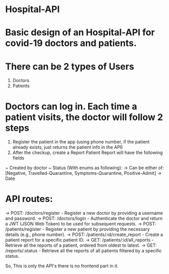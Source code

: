# Hospital-API
# Basic design of an Hospital-API for covid-19 doctors and patients. 
# There can be 2 types of Users
1. Doctors
2. Patients

# Doctors can log in. Each time a patient visits, the doctor will follow 2 steps

1. Register the patient in the app (using phone number, if the patient already exists, just returns the patient info in the API)
2. After the checkup, create a Report Patient Report will have the following fields

~ Created by doctor
~ Status (With enums as following):
-> Can be either of: [Negative, Travelled-Quarantine, Symptoms-Quarantine, Positive-Admit]
-> Date

# API routes:
-> POST: /doctors/register - Register a new doctor by providing a username
and password.
-> POST: /doctors/login - Authenticate the doctor and return a JWT (JSON Web
Token) to be used for subsequent requests.
-> POST: /patients/register - Register a new patient by providing the necessary
details (e.g., phone number).
-> POST: /patients/:id/create_report - Create a patient report for a specific
patient ID.
-> GET: /patients/:id/all_reports - Retrieve all the reports of a patient, ordered
from oldest to latest.
-> GET: /reports/:status - Retrieve all the reports of all patients filtered by a
specific status.

So, This is only the API's there is no frontend part in it.
